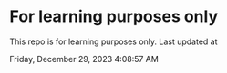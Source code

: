 # For learning purposes only
This repo is for learning purposes only.
Last updated at

Friday, December 29, 2023 4:08:57 AM

